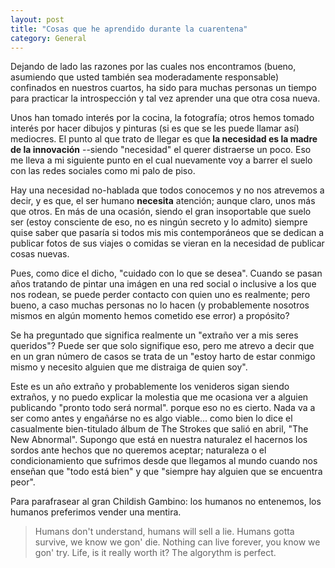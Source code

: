 ```yaml
---
layout: post
title: "Cosas que he aprendido durante la cuarentena"
category: General
---
```


Dejando de lado las razones por las cuales nos encontramos (bueno, asumiendo que usted también sea moderadamente responsable) confinados en nuestros cuartos, ha sido para muchas personas un tiempo para practicar la introspección y tal vez aprender una que otra cosa nueva.


Unos han tomado interés por la cocina, la fotografía; otros hemos tomado interés por hacer dibujos y pinturas (si es que se les puede llamar así) mediocres. El punto al que trato de llegar es que **la necesidad es la madre de la innovación** --siendo "necesidad" el querer distraerse un poco. Eso me lleva a mi siguiente punto en el cual nuevamente voy a barrer el suelo con las redes sociales como mi palo de piso. 

Hay una necesidad no-hablada que todos conocemos y no nos atrevemos a decir, y es que, el ser humano __necesita__ atención; aunque claro, unos más que otros. En más de una ocasión, siendo el gran insoportable que suelo ser (estoy consciente de eso, no es ningún secreto y lo admito) siempre quise saber que pasaría si todos mis mis contemporáneos que se dedican a publicar fotos de sus viajes o comidas se vieran en la necesidad de publicar cosas nuevas. 

Pues, como dice el dicho, "cuidado con lo que se desea". Cuando se pasan años tratando de pintar una imágen en una red social o inclusive a los que nos rodean, se puede perder contacto con quien uno es realmente; pero bueno, a caso muchas personas no lo hacen (y probablemente nosotros mismos en algún momento hemos cometido ese error) a propósito? 

Se ha preguntado que significa realmente un "extraño ver a mis seres queridos"? Puede ser que solo signifique eso, pero me atrevo a decir que en un gran número de casos se trata de un "estoy harto de estar conmigo mismo y necesito alguien que me distraiga de quien soy".

Este es un año extraño y probablemente los venideros sigan siendo extraños, y no puedo explicar la molestia que me ocasiona ver a alguien publicando "pronto todo será normal". porque eso no es cierto. Nada va a ser como antes y engañárse no es algo viable... como bien lo dice el casualmente bien-titulado álbum de The Strokes que salió en abril, "The New Abnormal". Supongo que está en nuestra naturalez el hacernos los sordos ante hechos que no queremos aceptar; naturaleza o el condicionamiento que sufrimos desde que llegamos al mundo cuando nos enseñan que "todo está bien" y que "siempre hay alguien que se encuentra peor".

Para parafrasear al gran Childish Gambino: los humanos no entenemos, los humanos preferimos vender una mentira.

>Humans don't understand, humans will sell a lie. Humans gotta survive, we know we gon' die. Nothing can live forever, you know we gon' try. Life, is it really worth it? The algorythm is perfect.